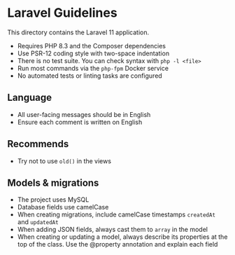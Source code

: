 # Laravel Guidelines

This directory contains the Laravel 11 application.

- Requires PHP 8.3 and the Composer dependencies
- Use PSR-12 coding style with two-space indentation
- There is no test suite. You can check syntax with `php -l <file>`
- Run most commands via the `php-fpm` Docker service
- No automated tests or linting tasks are configured

## Language

- All user-facing messages should be in English
- Ensure each comment is written on English

## Recommends

- Try not to use `old()` in the views

## Models & migrations

- The project uses MySQL
- Database fields use camelCase
- When creating migrations, include camelCase timestamps `createdAt` and `updatedAt`
- When adding JSON fields, always cast them to `array` in the model
- When creating or updating a model, always describe its properties at the top of the class. Use the @property annotation and explain each field
